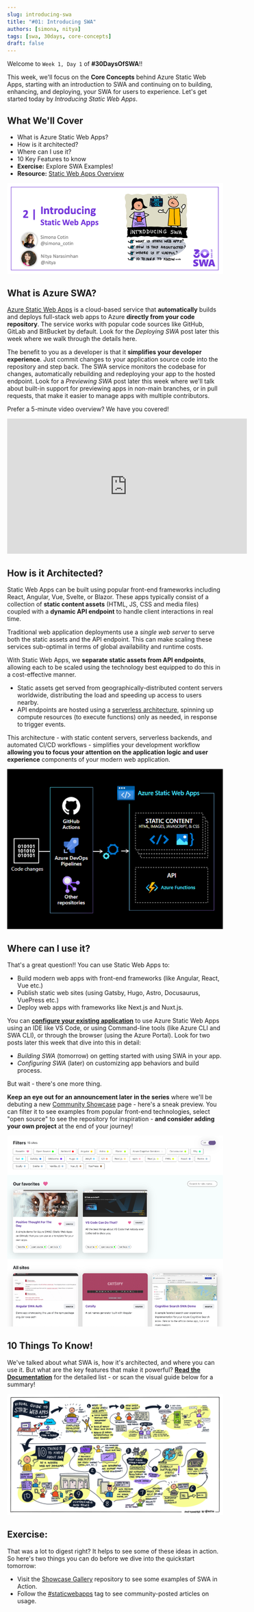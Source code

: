 ```yaml
---
slug: introducing-swa
title: "#01: Introducing SWA"
authors: [simona, nitya]
tags: [swa, 30days, core-concepts]
draft: false
---
```


Welcome to `Week 1, Day 1` of **#30DaysOfSWA**!! 

This week, we'll focus on the **Core Concepts** behind Azure Static Web Apps, starting with an introduction to SWA and continuing on to building, enhancing, and deploying, your SWA for users to experience. Let's get started today by _Introducing Static Web Apps_.


## What We'll Cover
 * What is Azure Static Web Apps?
 * How is it architected?
 * Where can I use it?
 * 10 Key Features to know
 * **Exercise:** Explore SWA Examples!
 * **Resource:** [Static Web Apps Overview](https://docs.microsoft.com/en-us/azure/static-web-apps/overview)

![](../static/img/series/01-banner.png)

## What is Azure SWA?

[Azure Static Web Apps](https://docs.microsoft.com/en-us/azure/static-web-apps/overview) is a cloud-based service that **automatically** builds and deploys full-stack web apps to Azure **directly from your code repository**. The service works with popular code sources like GitHub, GitLab and BitBucket by default. Look for the _Deploying SWA_ post later this week where we walk through the details here.

The benefit to you as a developer is that it **simplifies your developer experience**. Just commit changes to your application source code into the repository and step back. The SWA service monitors the codebase for changes, automatically rebuilding and redeploying your app to the hosted endpoint. Look for a _Previewing SWA_ post later this week where we'll talk about built-in support for previewing apps in non-main branches, or in pull requests, that make it easier to manage apps with multiple contributors.

Prefer a 5-minute video overview? We have you covered!

<iframe width="560" height="315" src="https://aka.ms/docs/player?show=azure-tips-and-tricks-static-web-apps&ep=what-is-azure-static-web-apps-and-what-can-it-be-used-for-1-of-16--azure-tips-and-tricks-static-web-"  frameborder="0" ></iframe>

## How is it Architected?

Static Web Apps can be built using popular front-end frameworks including React, Angular, Vue, Svelte, or Blazor. These apps typically consist of a collection of **static content assets** (HTML, JS, CSS and media files) coupled with a **dynamic API endpoint** to handle client interactions in real time.

Traditional web application deployments use a _single web server_ to serve both the static assets and the API endpoint. This can make scaling these services sub-optimal in terms of global availability and runtime costs.

With Static Web Apps, we **separate static assets from API endpoints**, allowing each to be scaled using the technology best equipped to do this in a cost-effective manner.
 * Static assets get served from geographically-distributed content servers worldwide, distributing the load and speeding up access to users nearby.
 * API endpoints are hosted using a [serverless architecture](https://docs.microsoft.com/en-us/azure/azure-functions/functions-overview), spinning up compute resources (to execute functions) only as needed, in response to trigger events.

This architecture - with static content servers, serverless backends, and automated CI/CD workflows - simplifies your development workflow **allowing you to focus your attention on the application logic and user experience** components of your modern web application.


![](../static/img/series/01-swa-overview.png)

## Where can I use it?

That's a great question!! You can use Static Web Apps to:
 * Build modern web apps with front-end frameworks (like Angular, React, Vue etc.)
 * Publish static web sites (using Gatsby, Hugo, Astro, Docusaurus, VuePress etc.)
 * Deploy web apps with frameworks like Next.js and Nuxt.js.

You can [**configure your existing application**](https://docs.microsoft.com/en-us/azure/static-web-apps/front-end-frameworks) to use Azure Static Web Apps using an IDE like VS Code, or using Command-line tools (like Azure CLI and SWA CLI), or through the browser (using the Azure Portal). Look for two posts later this week that dive into this in detail:
 * _Building SWA_ (tomorrow) on getting started with using SWA in your app.
 * _Configuring SWA_ (later) on customizing app behaviors and build process.

But wait - there's one more thing. 

**Keep an eye out for an announcement later in the series** where we'll be debuting a new [Community Showcase](/showcase) page - here's a sneak preview. You can filter it to see examples from popular front-end technologies, select "open source" to see the repository for inspiration - **and consider adding your own project** at the end of your journey!

![](../static/img/png/swa-showcase.png)


## 10 Things To Know!

We've talked about what SWA is, how it's architected, and where you can use it. But what are the key features that make it powerful? [**Read the Documentation**](https://docs.microsoft.com/en-us/azure/static-web-apps/overview#key-features) for the detailed list - or scan the visual guide below for a summary!

![](../static/img/series/01-ten-things.png)



## Exercise:

That was a lot to digest right?  It helps to see some of these ideas in action. So here's two things you can do before we dive into the quickstart tomorrow:

 * Visit the [Showcase Gallery](https://github.com/microsoft/static-web-apps-gallery-code-samples) repository to see some examples of SWA in Action.
 * Follow the [#staticwebapps](https://dev.to/t/staticwebapps) tag to see community-posted articles on usage.